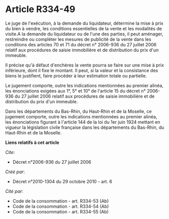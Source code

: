 # Article R334-49

Le juge de l'exécution, à la demande du liquidateur, détermine la mise à prix du bien à vendre, les conditions essentielles
de la vente et les modalités de visite.A la demande du liquidateur ou de l'une des parties, il peut aménager, restreindre ou
compléter les mesures de publicité de la vente dans les conditions des articles 70 et 71 du décret n° 2006-936 du 27 juillet
2006 relatif aux procédures de saisie immobilière et de distribution du prix d'un immeuble. 

Il précise qu'à défaut d'enchères la vente pourra se faire sur une mise à prix inférieure, dont il fixe le montant. Il peut,
si la valeur et la consistance des biens le justifient, faire procéder à leur estimation totale ou partielle. 

Le jugement comporte, outre les indications mentionnées au premier alinéa, les énonciations exigées aux 1°, 5° et 10° de
l'article 15 du décret n° 2006-936 du 27 juillet 2006 relatif aux procédures de saisie immobilière et de distribution du prix
d'un immeuble. 

Dans les départements du Bas-Rhin, du Haut-Rhin et de la Moselle, ce jugement comporte, outre les indications mentionnées au
premier alinéa, les énonciations figurant à l'article 144 de la loi du 1er juin 1924 mettant en vigueur la législation civile
française dans les départements du Bas-Rhin, du Haut-Rhin et de la Moselle.

**Liens relatifs à cet article**

_Cite_:

  - Décret n°2006-936 du 27 juillet 2006

_Créé par_:

  - Décret n°2010-1304 du 29 octobre 2010 - art. 6

_Cité par_:

  - Code de la consommation - art. R334-53 (Ab)
  - Code de la consommation - art. R334-54 (Ab)
  - Code de la consommation - art. R334-55 (Ab)
